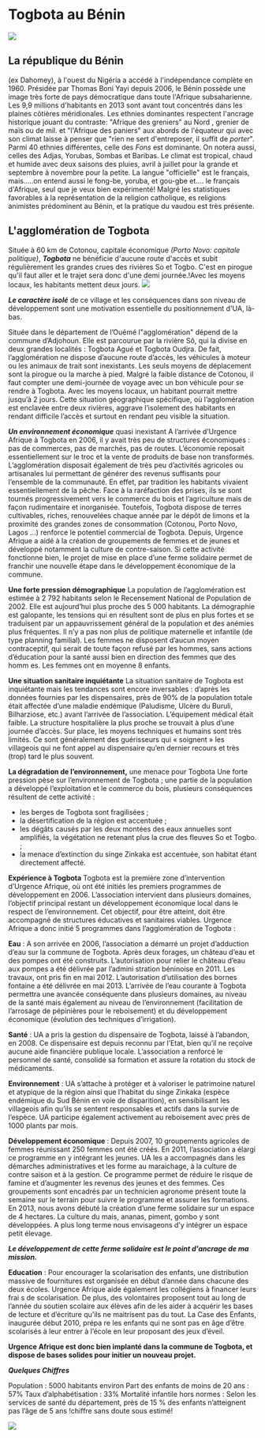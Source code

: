 # Togbota au Bénin #

![](http://i.imgur.com/0vvAWt2.jpg)

## La république du Bénin ##
 (ex Dahomey), à l'ouest du Nigéria a accédé à l'indépendance complète en 1960. Présidée par Thomas Boni Yayi depuis 2006, le Bénin possède une image très forte de pays démocratique dans toute l'Afrique subsaharienne.
Les 9,9 millions d'habitants en 2013 sont avant tout concentrés dans les plaines côtières méridionales.
Les ethnies dominantes respectent l'ancrage historique jouant du contraste: "Afrique des greniers" au Nord , grenier de maïs ou de mil. et "l'Afrique des paniers" aux abords de l'équateur qui avec son climat laisse à penser que "rien ne sert d'entreposer, il suffit de *porter*".
Parmi 40 ethnies différentes, celle des *Fons* est dominante. On notera aussi, celles des Adjas, Yorubas, Sombas et Baribas.
Le climat est tropical, chaud et humide avec deux saisons des pluies, avril à juillet pour la grande et septembre à novembre pour la petite.
La langue "officielle" est le français, mais.....on entend aussi le fong-be, yoruba, et gou-gbe et.... le français d'Afrique, seul que je veux bien expérimenté!
Malgré les statistiques favorables à la représentation de la religion catholique, es religions animistes prédominent au Bénin, et la pratique du vaudou est très présente.

## L'agglomération de Togbota  ##
Située à 60 km de Cotonou, capitale économique *(Porto Novo: capitale politique)*, ***Togbota*** ne bénéficie d'aucune route d'accès et subit régulièrement les grandes crues des rivières So et Togbo. C'est en pirogue qu'il faut aller et le trajet sera donc d'une demi journée.!Avec les moyens locaux, les habitants mettent deux jours.
![](http://i.imgur.com/11E3URG.png)

***Le caractère isolé*** de ce village et les conséquences dans son niveau de développement sont une motivation essentielle du positionnement d'UA, là-bas.


Située dans le département de l’Ouémé l"agglomération" dépend 
de la commune d’Adjohoun. Elle est parcourue par 
la rivière Sô, qui la divise en deux grandes localités : 
Togbota Agué et Togbota Oudjra.
De fait, l’agglomération ne dispose 
d’aucune route d’accès, les véhicules à moteur ou les 
animaux de trait sont inexistants. Les seuls moyens de 
déplacement sont la pirogue ou la marche à pied. 
Malgré la faible distance de Cotonou, il faut compter 
une demi-journée de voyage avec un bon véhicule 
pour se rendre à Togbota. Avec les moyens locaux, un 
habitant pourrait mettre jusqu’à 2 jours.
Cette situation géographique spécifique, où 
l’agglomération est enclavée entre deux rivières, aggrave l’isolement des habitants  en rendant 
difficile l’accès et surtout en rendant peu visible la situation.

***Un environnement économique*** quasi inexistant
A l’arrivée d’Urgence Afrique à Togbota en 2006, il  y avait très  peu de structures 
économiques : pas de commerces, pas de marchés, pas de routes.
L’économie reposait essentiellement sur le troc et la vente de produits de base non transformés.
L’agglomération disposait  également de très peu d’activités agricoles ou artisanales lui permettant
de générer des revenus suffisants pour l’ensemble de la communauté. En effet, par tradition les
habitants vivaient essentiellement de la pêche. Face à la raréfaction des prises, ils se sont  tournés 
progressivement vers le commerce du bois et  l’agriculture mais de façon rudimentaire et inorganisée. 
Toutefois,  Togbota dispose de terres cultivables, riches, renouvelées chaque année par le dépôt de 
limons et la proximité des grandes zones de consommation (Cotonou, Porto Novo, Lagos ...) renforce 
le potentiel commercial de Togbota. 
Depuis, Urgence Afrique a aidé à la création de groupements de femmes et de jeunes et développé 
notamment la culture de contre-saison.  Si cette activité fonctionne bien, le projet de mise en place 
d’une ferme solidaire permet de franchir une nouvelle étape dans le développement 
économique de la commune.

  **Une forte pression démographique**
La population de l’agglomération est estimée  à 2 792 habitants selon le Recensement 
National de Population de 2002. Elle est aujourd’hui plus proche des 5  000 habitants. La 
démographie est galopante, les tensions qui en résultent sont de plus en plus fortes et se traduisent 
par un appauvrissement général de la population et des anémies plus fréquentes. Il n’y a pas non 
plus de politique maternelle et infantile (de type planning familial). Les femmes ne disposent d’aucun 
moyen contraceptif, qui serait de toute façon refusé par les hommes, sans actions  d’éducation pour 
la santé aussi bien en direction des femmes que des homm es. Les femmes ont en moyenne 8 enfants.

**Une situation sanitaire inquiétante**
La situation sanitaire de Togbota est inquiétante mais les tendances sont encore inversables : 
d’après les données fournies par les dispensaires, près de 90% de la population totale était affectée 
d’une maladie endémique (Paludisme, Ulcère du Buruli, Bilharziose, etc.) avant l’arrivée de 
l’association.
L’équipement médical était faible. La structure hospitalière la plus proche se trouvait à plus d’une 
journée d’accès. Sur place, les moyens techniques et humains sont très limités. Ce sont généralement 
des guérisseurs qui « soignent » les villageois qui ne font appel au dispensaire qu’en dernier recours 
et très (trop) tard le plus souvent.

**La dégradation de l’environnement,** une menace pour Togbota 
Une forte pression pèse sur l’environnement de Togbota ; une partie de la population a développé 
l’exploitation et le commerce du bois, plusieurs conséquences résultent de cette activité :
- les berges de Togbota sont fragilisées  ;
- la désertification de la région est accentuée ;
- les dégâts causés par les deux montées des eaux annuelles sont amplifiés, la végétation ne retenant 
plus la crue des fleuves So et Togbo. ;
- la menace d’extinction du singe Zinkaka est accentuée, son habitat étant directement affecté.
 
**Expérience à Togbota**
Togbota est la première zone d’intervention d’Urgence Afrique, où ont été initiés les premiers 
programmes de développement en 2006. 
L’association intervient dans plusieurs domaines, l’objectif principal restant un développement 
économique local dans le respect de l’environnement. Cet objectif, pour être atteint, doit être 
accompagné de structures éducatives et sanitaires viables. Urgence Afrique a donc initié 5 
programmes dans l’agglomération de Togbota :

**Eau** :  A son arrivée en 2006, l’association a démarré un projet d’adduction d’eau sur 
la commune de Togbota. Après deux forages, un château d’eau et des pompes ont été construits. 
L’autorisation pour relier le château d’eau aux pompes a été délivrée par l’admini stration béninoise 
en 2011. Les travaux,  ont pris fin en mai 2012.  L’autorisation d’utilisation des bornes fontaine a été 
délivrée en mai 2013.    L’arrivée de l’eau courante à Togbota permettra une avancée conséquente 
dans plusieurs domaines, au niveau de la santé mais également au niveau de l’environnement 
(facilitation de l’arrosage de pépinières pour le reboisement) et du développement économique 
(évolution des techniques d’irrigation).
 
**Santé** :  UA a pris la gestion du dispensaire de Togbota, laissé à 
l’abandon, en 2008. Ce dispensaire est depuis reconnu par l’Etat, bien qu’il ne reçoive aucune aide 
financière publique locale. L’association a renforcé le personnel de santé, consolidé sa formation et 
assure la rotation du stock de médicaments.
 
**Environnement** :  UA s’attache à protéger et à valoriser le patrimoine 
naturel et atypique de la région ainsi que l’habitat du singe Zinkaka (espèce endémique du Sud Bénin 
en voie de disparition), en sensibilisant les villageois afin qu’ils se sentent responsables et actifs dans 
la survie de l’espèce. UA participe également activement au reboisement avec près de 
1000 plants par mois.

**Développement économique** :  Depuis 2007, 10 groupements agricoles de femmes 
réunissant 250 femmes ont été créés. En 2011, l’association a élargi ce programme en y intégrant les 
jeunes. UA les a accompagnés dans les démarches administratives et les forme au 
maraichage, à la culture de contre saison et à la gestion. Ce programme permet de réduire le  risque 
de famine et d’augmenter les revenus des jeunes et des femmes. Ces groupements sont encadrés 
par un  technicien agronome présent toute la semaine sur le  terrain pour suivre le programme et 
assurer les formations.  En 2013, nous  avons débuté   la création d’une ferme solidaire  sur un  espace
de 4 hectares.  La  culture du mais, ananas, piment, gombo y sont développées. A plus long terme 
nous envisageons d’y intégrer un espace petit élevage.

***Le développement de cette ferme solidaire est le point d'ancrage de ma mission.***

**Education** : Pour encourager la scolarisation des enfants, une distribution massive de 
fournitures est organisée en début d’année dans chacune des deux écoles. Urgence Afrique aide 
également  les collégiens à financer leurs frai s de scolarisation. De plus, des volontaires proposent 
tout au long de l’année du soutien scolaire aux élèves afin de les aider à acquérir les bases de lecture 
et d’écriture qu’ils ne maitrisent pas du tout. La Case des Enfants, inaugurée début 2010, prépa re les 
enfants qui ne sont pas en âge d’être scolarisés à leur entrer à l’école en leur proposant des jeux 
d’éveil. 

**Urgence Afrique est donc bien implanté dans la commune de Togbota, et dispose de bases 
solides pour initier un nouveau projet.**
  
***Quelques Chiffres***

Population : 5000 habitants environ 
Part des enfants de moins de 20 ans : 57%
Taux d’alphabétisation : 33%
Mortalité infantile hors normes :
Selon les services de santé du département, près de 15 % des enfants n’atteignent pas l’âge de 5 ans  !chiffre sans doute sous estimé! 

![](http://i.imgur.com/AiF1rac.png)
 

 



